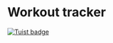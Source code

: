 # Workout tracker
[![Tuist badge](https://img.shields.io/badge/Powered%20by-Tuist-blue)](https://tuist.io)